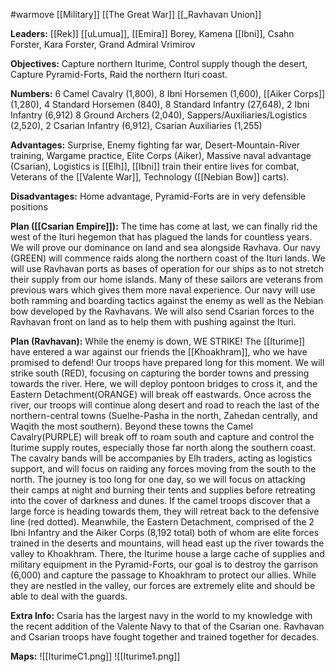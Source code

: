 #warmove 
[[Military]]
[[The Great War]]
[[_Ravhavan Union]]

**Leaders:** [[Rek]] [[uLumua]], [[Emira]] Borey, Kamena [[Ibni]], Csahn Forster, Kara Forster, Grand Admiral Vrimirov

**Objectives:** Capture northern Iturime, Control supply though the desert, Capture Pyramid-Forts, Raid the northern Ituri coast.

**Numbers:** 6 Camel Cavalry (1,800), 8 Ibni Horsemen (1,600), [[Aiker Corps]] (1,280), 4 Standard Horsemen (840), 8 Standard Infantry (27,648), 2 Ibni Infantry (6,912) 8 Ground Archers (2,040), Sappers/Auxiliaries/Logistics (2,520), 2 Csarian Infantry (6,912),  Csarian Auxiliaries (1,255)

**Advantages:** Surprise, Enemy fighting far war, Desert-Mountain-River training, Wargame practice, Elite Corps (Aiker), Massive naval advantage (Csarian), Logistics is [[Elh]], [[Ibni]] train their entire lives for combat, Veterans of the [[Valente War]], Technology ([[Nebian Bow]] carts).

**Disadvantages:** Home advantage, Pyramid-Forts are in very defensible positions

**Plan ([[Csarian Empire]]):** The time has come at last, we can finally rid the west of the Ituri hegemon that has plagued the lands for countless years. We will prove our dominance on land and sea alongside Ravhava. Our navy (GREEN) will commence raids along the northern coast of the Ituri lands. We will use Ravhavan ports as bases of operation for our ships as to not stretch their supply from our home islands. Many of these sailors are veterans from previous wars which gives them more naval experience. Our navy will use both ramming and boarding tactics against the enemy as well as the Nebian bow developed by the Ravhavans. We will also send Csarian forces to the Ravhavan front on land as to help them with pushing against the Ituri.

**Plan (Ravhavan):** While the enemy is down, WE STRIKE! The [[Iturime]] have entered a war against our friends the [[Khoakhram]], who we have promised to defend! Our troops have prepared long for this moment. We will strike south (RED), focusing on capturing the border towns and pressing towards the river. Here, we will deploy pontoon bridges to cross it, and the Eastern Detachment(ORANGE) will break off eastwards. Once across the river, our troops will continue along desert and road to reach the last of the northern-central towns (Suelhe-Pasha in the north, Zahedan centrally, and Waqith the most southern). Beyond these towns the Camel Cavalry(PURPLE) will break off to roam south and capture and control the Iturime supply routes, especially those far north along the southern coast. The cavalry bands will be accompanies by Elh traders, acting as logistics support, and will focus on raiding any forces moving from the south to the north. The journey is too long for one day, so we will focus on attacking their camps at night and burning their tents and supplies before retreating into the cover of darkness and dunes. If the camel troops discover that a large force is heading towards them, they will retreat back to the defensive line (red dotted). Meanwhile, the Eastern Detachment, comprised of the 2 Ibni Infantry and the Aiker Corps (8,192 total) both of whom are elite forces trained in the deserts and mountains, will head east up the river towards the valley to Khoakhram. There, the Iturime house a large cache of supplies and military equipment in the Pyramid-Forts, our goal is to destroy the garrison (6,000) and capture the passage to Khoakhram to protect our allies. While they are nestled in the valley, our forces are extremely elite and should be able to deal with the guards.

**Extra Info:** Csaria has the largest navy in the world to my knowledge with the recent addition of the Valente Navy to that of the Csarian one. Ravhavan and Csarian troops have fought together and trained together for decades.

**Maps:**
![[IturimeC1.png]]
![[Iturime1.png]]